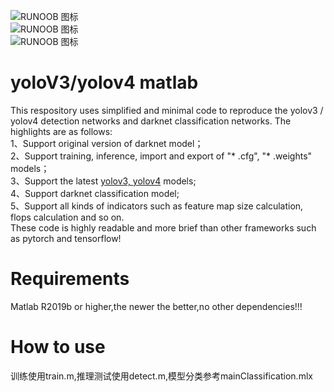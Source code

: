 ![RUNOOB 图标](https://github.com/cuixing158/yolov3-yolov4-matlab/blob/master/images/importerExporter.png)<br>
![RUNOOB 图标](https://github.com/cuixing158/yolov3-yolov4-matlab/blob/master/images/yolov4Detect.jpg)<br>
![RUNOOB 图标](https://github.com/cuixing158/yolov3-yolov4-matlab/blob/master/images/dogYolov4Detect.jpg)<br>

# yoloV3/yolov4 matlab
This respository uses simplified and minimal code to reproduce the yolov3 / yolov4 detection networks and darknet classification networks. The highlights are as follows:<br>
1、Support original version of darknet model；<br>
2、Support training, inference, import and export of "* .cfg", "* .weights" models；<br>
3、Support the latest [yolov3, yolov4](https://github.com/AlexeyAB/darknet) models;<br>
4、Support darknet classification model;<br>
5、Support all kinds of indicators such as feature map size calculation, flops calculation and so on.<br>
These code is highly readable and more brief than other frameworks such as pytorch and tensorflow!<br>

# Requirements
Matlab R2019b or higher,the newer the better,no other dependencies!!!

# How to use
训练使用train.m,推理测试使用detect.m,模型分类参考mainClassification.mlx
